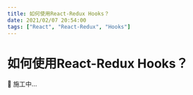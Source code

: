 ```yaml
---
title: 如何使用React-Redux Hooks？
date: 2021/02/07 20:54:00
tags: ["React", "React-Redux", "Hooks"]
---
```


# 如何使用React-Redux Hooks？

<ClientOnly>
  <display-bar :displayData="$frontmatter"></display-bar>
</ClientOnly>

🚧 施工中...